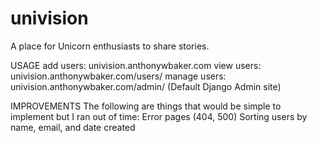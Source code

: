 # univision
A place for Unicorn enthusiasts to share stories.

USAGE
add users: univision.anthonywbaker.com
view users: univision.anthonywbaker.com/users/
manage users: univision.anthonywbaker.com/admin/  (Default Django Admin site)

IMPROVEMENTS
The following are things that would be simple to implement but I ran out of time:
Error pages (404, 500)
Sorting users by name, email, and date created
